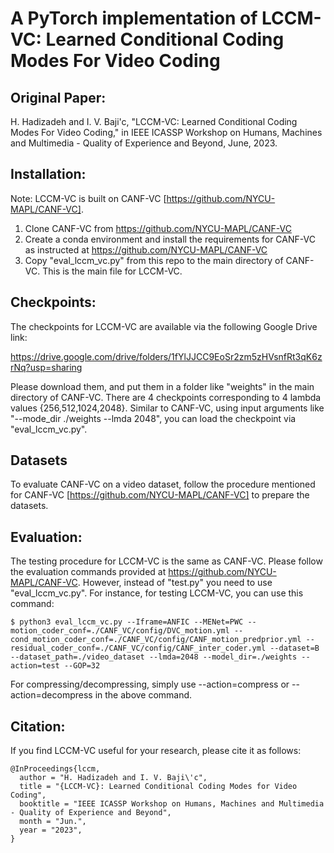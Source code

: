 # A PyTorch implementation of LCCM-VC: Learned Conditional Coding Modes For Video Coding
## Original Paper:
H. Hadizadeh and I. V. Baji\'c, "LCCM-VC: Learned Conditional Coding Modes For Video Coding," in IEEE ICASSP Workshop on Humans, Machines and Multimedia - Quality of Experience and Beyond, June, 2023.

## Installation:
Note: LCCM-VC is built on CANF-VC [https://github.com/NYCU-MAPL/CANF-VC].
1. Clone CANF-VC from https://github.com/NYCU-MAPL/CANF-VC
2. Create a conda environment and install the requirements for CANF-VC as instructed at https://github.com/NYCU-MAPL/CANF-VC
3. Copy "eval_lccm_vc.py" from this repo to the main directory of CANF-VC. This is the main file for LCCM-VC.

## Checkpoints:
The checkpoints for LCCM-VC are available via the following Google Drive link:

https://drive.google.com/drive/folders/1fYlJJCC9EoSr2zm5zHVsnfRt3qK6zrNq?usp=sharing

Please download them, and put them in a folder like "weights" in the main directory of CANF-VC. There are 4 checkpoints corresponding to 4 lambda values {256,512,1024,2048}. Similar to CANF-VC, using input arguments like "--mode_dir ./weights --lmda 2048", you can load the checkpoint via "eval_lccm_vc.py". 

## Datasets
To evaluate CANF-VC on a video dataset, follow the procedure mentioned for CANF-VC [https://github.com/NYCU-MAPL/CANF-VC] to prepare the datasets. 

## Evaluation:
The testing procedure for LCCM-VC is the same as CANF-VC. Please follow the evaluation commands provided at https://github.com/NYCU-MAPL/CANF-VC. However, instead of "test.py" you need to use "eval_lccm_vc.py". For instance, for testing LCCM-VC, you can use this command:
```
$ python3 eval_lccm_vc.py --Iframe=ANFIC --MENet=PWC --motion_coder_conf=./CANF_VC/config/DVC_motion.yml --cond_motion_coder_conf=./CANF_VC/config/CANF_motion_predprior.yml --residual_coder_conf=./CANF_VC/config/CANF_inter_coder.yml --dataset=B --dataset_path=./video_dataset --lmda=2048 --model_dir=./weights --action=test --GOP=32
```
For compressing/decompressing, simply use --action=compress or --action=decompress in the above command.

## Citation:
If you find LCCM-VC useful for your research, please cite it as follows:

```
@InProceedings{lccm,
  author = "H. Hadizadeh and I. V. Baji\'c",
  title = "{LCCM-VC}: Learned Conditional Coding Modes for Video Coding",
  booktitle = "IEEE ICASSP Workshop on Humans, Machines and Multimedia - Quality of Experience and Beyond",
  month = "Jun.",
  year = "2023",
}
```

